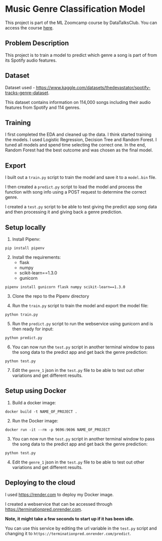 # Music Genre Classification Model

This project is part of the ML Zoomcamp course by DataTalksClub.
You can access the course [here](https://github.com/DataTalksClub/machine-learning-zoomcamp).

## Problem Description

This project is to train a model to predict which genre a song is part of from its Spotify audio features.

## Dataset

Dataset used - https://www.kaggle.com/datasets/thedevastator/spotify-tracks-genre-dataset.

This dataset contains information on 114,000 songs including their audio features from Spotify and 114 genres.

## Training

I first completed the EDA and cleaned up the data. I think started training the models. I used Logistic Regression, Decision Tree and Random Forest. I tuned all models and spend time selecting the correct one. In the end, Random Forest had the best outcome and was chosen as the final model.

## Export

I built out a `train.py` script to train the model and save it to a `model.bin` file.

I then created a `predict.py` script to load the model and process the function with song info using a POST request to determine the correct genre.

I created a `test.py` script to be able to test giving the predict app song data and then processing it and giving back a genre prediction.

## Setup locally

1. Install Pipenv:
````
pip install pipenv
````


2. Install the requirements:
    - flask
    - numpy
    - scikit-learn==1.3.0
    - gunicorn
````
pipenv install gunicorn flask numpy scikit-learn==1.3.0
````


3. Clone the repo to the Pipenv directory


4. Run the `train.py` script to train the model and export the model file:
````
python train.py
````


5. Run the `predict.py` script to run the webservice using gunicorn and is then ready for input:
````
python predict.py
````


6. You can now run the `test.py` script in another terminal window to pass the song data to the predict app and get back the genre prediction:
````
python test.py
````

7. Edit the `genre_1` json in the `test.py` file to be able to test out other variations and get different results.


## Setup using Docker


1. Build a docker image:
````
docker build -t NAME_OF_PROJECT .
````

2. Run the Docker image:
````
docker run -it --rm -p 9696:9696 NAME_OF_PROJECT
````

3. You can now run the `test.py` script in another terminal window to pass the song data to the predict app and get back the genre prediction:
````
python test.py
````

4. Edit the `genre_1` json in the `test.py` file to be able to test out other variations and get different results.


## Deploying to the cloud

I used https://render.com to deploy my Docker image.

I created a webservice that can be accessed through https://terminationpred.onrender.com.

**Note, it might take a few seconds to start up if it has been idle.**


You can use this service by editing the url variable in the `test.py` script and changing it to ``https://terminationpred.onrender.com/predict``.